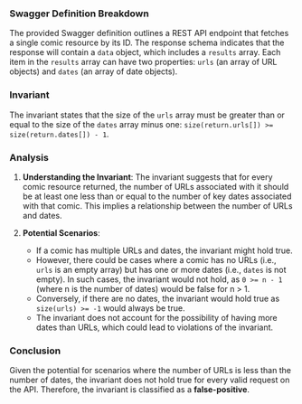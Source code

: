 ### Swagger Definition Breakdown
The provided Swagger definition outlines a REST API endpoint that fetches a single comic resource by its ID. The response schema indicates that the response will contain a `data` object, which includes a `results` array. Each item in the `results` array can have two properties: `urls` (an array of URL objects) and `dates` (an array of date objects).

### Invariant
The invariant states that the size of the `urls` array must be greater than or equal to the size of the `dates` array minus one: `size(return.urls[]) >= size(return.dates[]) - 1`.

### Analysis
1. **Understanding the Invariant**: The invariant suggests that for every comic resource returned, the number of URLs associated with it should be at least one less than or equal to the number of key dates associated with that comic. This implies a relationship between the number of URLs and dates.

2. **Potential Scenarios**: 
   - If a comic has multiple URLs and dates, the invariant might hold true. 
   - However, there could be cases where a comic has no URLs (i.e., `urls` is an empty array) but has one or more dates (i.e., `dates` is not empty). In such cases, the invariant would not hold, as `0 >= n - 1` (where n is the number of dates) would be false for n > 1.
   - Conversely, if there are no dates, the invariant would hold true as `size(urls) >= -1` would always be true.
   - The invariant does not account for the possibility of having more dates than URLs, which could lead to violations of the invariant.

### Conclusion
Given the potential for scenarios where the number of URLs is less than the number of dates, the invariant does not hold true for every valid request on the API. Therefore, the invariant is classified as a **false-positive**.

